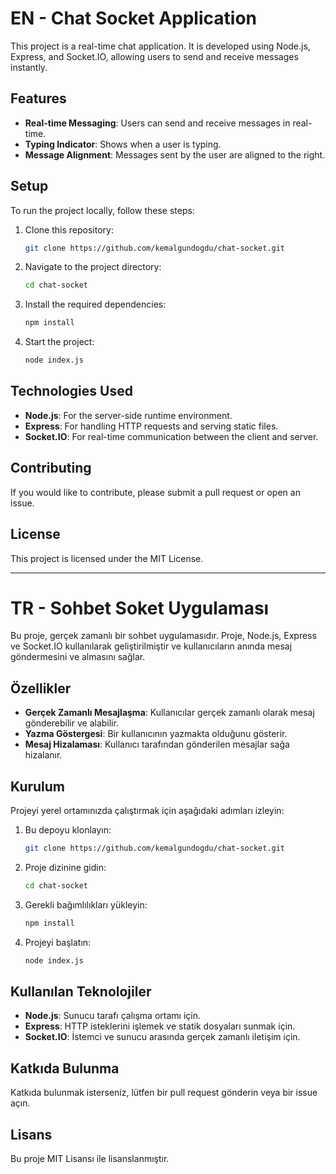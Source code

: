 
# EN - Chat Socket Application

This project is a real-time chat application. It is developed using Node.js, Express, and Socket.IO, allowing users to send and receive messages instantly.

## Features
- **Real-time Messaging**: Users can send and receive messages in real-time.
- **Typing Indicator**: Shows when a user is typing.
- **Message Alignment**: Messages sent by the user are aligned to the right.

## Setup
To run the project locally, follow these steps:

1. Clone this repository:
   ```bash
   git clone https://github.com/kemalgundogdu/chat-socket.git
   ```

2. Navigate to the project directory:
   ```bash
   cd chat-socket
   ```

3. Install the required dependencies:
   ```bash
   npm install
   ```

4. Start the project:
   ```bash
   node index.js
   ```

## Technologies Used
- **Node.js**: For the server-side runtime environment.
- **Express**: For handling HTTP requests and serving static files.
- **Socket.IO**: For real-time communication between the client and server.

## Contributing
If you would like to contribute, please submit a pull request or open an issue.

## License
This project is licensed under the MIT License.

---

# TR - Sohbet Soket Uygulaması

Bu proje, gerçek zamanlı bir sohbet uygulamasıdır. Proje, Node.js, Express ve Socket.IO kullanılarak geliştirilmiştir ve kullanıcıların anında mesaj göndermesini ve almasını sağlar.

## Özellikler
- **Gerçek Zamanlı Mesajlaşma**: Kullanıcılar gerçek zamanlı olarak mesaj gönderebilir ve alabilir.
- **Yazma Göstergesi**: Bir kullanıcının yazmakta olduğunu gösterir.
- **Mesaj Hizalaması**: Kullanıcı tarafından gönderilen mesajlar sağa hizalanır.

## Kurulum
Projeyi yerel ortamınızda çalıştırmak için aşağıdaki adımları izleyin:

1. Bu depoyu klonlayın:
   ```bash
   git clone https://github.com/kemalgundogdu/chat-socket.git
   ```

2. Proje dizinine gidin:
   ```bash
   cd chat-socket
   ```

3. Gerekli bağımlılıkları yükleyin:
   ```bash
   npm install
   ```

4. Projeyi başlatın:
   ```bash
   node index.js
   ```

## Kullanılan Teknolojiler
- **Node.js**: Sunucu tarafı çalışma ortamı için.
- **Express**: HTTP isteklerini işlemek ve statik dosyaları sunmak için.
- **Socket.IO**: İstemci ve sunucu arasında gerçek zamanlı iletişim için.

## Katkıda Bulunma
Katkıda bulunmak isterseniz, lütfen bir pull request gönderin veya bir issue açın.

## Lisans
Bu proje MIT Lisansı ile lisanslanmıştır.
